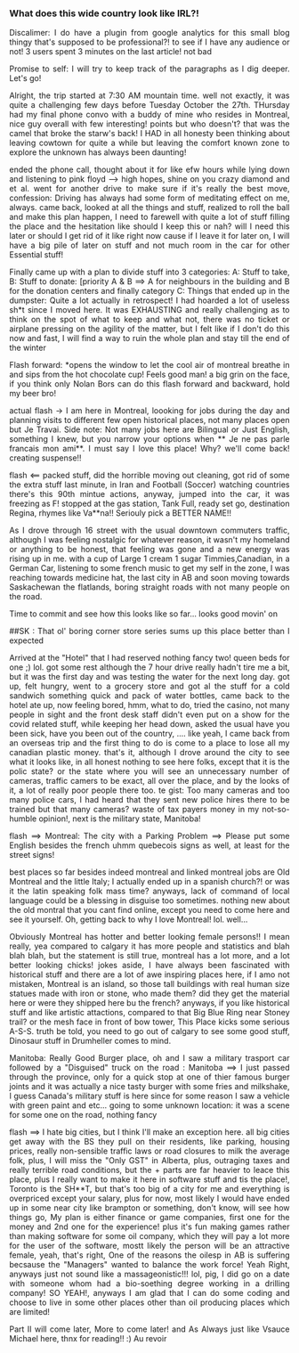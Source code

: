 ### What does this wide country look like IRL?!

<div style="text-align: justify">

<p>
Discalimer: I do have a plugin from google analytics for this small blog thingy that's supposed to be professional?! to see if I have any audience or not! 3 users spent 3 minutes on the last article! not bad
</p>

<p>
Promise to self: I will try to keep track of the paragraphs as I dig deeper. Let's go!
</p>

<p>
Alright, the trip started at 7:30 AM mountain time. well not exactly, it was quite a challenging few days before Tuesday October the 27th. THursday had my final phone convo with a buddy of mine who resides in Montreal, nice guy overall with few interesting! points but who doesn't? that was the camel that broke the starw's back! I HAD in all honesty been thinking about leaving cowtown for quite a while but leaving the comfort known zone to explore the unknown has always been daunting!
</p>

<p> ended the phone call, thought about it for like efw hours while lying down and listening to pink floyd --> high hopes, shine on you crazy diamond and et al. went for another drive to make sure if it's really the best move, confession: Driving has always had some form of meditating effect on me, always. came back, looked at all the things and stuff, realized to roll the ball and make this plan happen, I need to farewell with quite a lot of stuff filling the place and the hesitation like should I keep this or nah? will I need this later or should I get rid of it like right now cause if I leave it for later on, I will have a big pile of later on stuff and not much room in the car for other Essential stuff!
</p>

<p>Finally came up with a plan to divide stuff into 3 categories: A: Stuff to take, B: Stuff to donate: [priority A & B ==> A for neighbours in the building and B for the donation centers and finally category C: Things that ended up in the dumpster: Quite a lot actually in retrospect! I had hoarded a lot of useless sh*t since I moved here.  It was EXHAUSTING and really challenging as to think on the spot of what to keep and what not, there was no ticket or airplane pressing on the agility of the matter, but I felt like if I don't do this now and fast, I will find a way to ruin the whole plan and stay till the end of the winter</p>

<p>Flash forward: *opens the window to let the cool air of montreal breathe in and sips from the hot chocolate cup! Feels good man! a big grin on the face, if you think only Nolan Bors can do this flash forward and backward, hold my beer bro! 
</p>

<p>actual flash -> I am here in Montreal, loooking for jobs during the day and planning visits to different few open historical places, not many places open but Je Travai. Side note: Not many jobs here are Bilingual or Just English, something I knew, but you narrow your options when ** Je ne pas parle francais mon ami**.
I must say I love this place! Why? we'll come back! creating suspense!!
</p>

<p>flash <== packed stuff, did the horrible moving out cleaning, got rid of some the extra stuff last minute, in Iran and Football (Soccer) watching countries there's this 90th mintue actions, anyway, jumped into the car, it was freezing as F! stopped at the gas station, Tank Full, ready set go, destination Regina, rhymes like Va**na!! Seriouly pick a BETTER NAME!! 
</p>
<p>As I drove through 16 street with the usual downtown commuters traffic, although I was feeling nostalgic for whatever reason, it wasn't my homeland or anything to be honest, that feeling was gone and a new energy was rising up in me. with a cup of Large 1 cream 1 sugar Timmies,Canadian, in a German Car, listening to some french music to get my self in the zone, I was reaching towards medicine hat, the last city in AB and soon moving towards Saskachewan the flatlands, boring straight roads with not many people on the road.</p>

<p> Time to commit and see how this looks like so far... looks good movin' on</p>

<p>
##SK : That ol' boring corner store series sums up this place better than I expected</p>
<p></p>

<p>Arrived at the "Hotel" that I had reserved nothing fancy two! queen beds for one ;) lol. got some rest although the 7 hour drive really hadn't tire me a bit, but it was the first day and was testing the water for the next long day. got up, felt hungry, went to a grocery store and got al the stuff for a cold sandwich something quick and pack of water bottles, came back to the hotel ate up, now feeling bored, hmm, what to do, tried the casino, not many people in sight and the front desk staff didn't even put on a show for the covid related stuff, while keeping her head down, asked the usual have you been sick, have you been out of the country, .... like yeah, I came back from an overseas trip and the first thing to do is come to a place to lose all my canadian plastic money. that's it, although I drove around the city to see what it looks like, in all honest nothing to see here folks, except that it is the polic state? or the state where you will see an unnecessary number of cameras, traffic camers to be exact, all over the place, and by the looks of it, a lot of really poor people there too. te gist: Too many cameras and too many police cars, I had heard that they sent new police hires there to be trained but that many cameras? waste of tax payers money in my not-so-humble opinion!, next is the military state, Manitoba!</p>


<p>flash ==> Montreal: The city with a Parking Problem ==> Please put some English besides the french uhmm quebecois signs as well, at least for the street signs!
</p>

<p>best places so far besides indeed montreal and linked montreal jobs are Old Montreal and the little Italy; I actually ended up in a spanish church?! or was it the latin speaking folk mass time? anyways, lack of command of local language could be a blessing in disguise too sometimes. nothing new about the old montral that you cant find online, except you need to come here and see it yourself. Oh, getting back to why I love Montreal! lol. well...</p>

<p>Obviously Montreal has hotter and better looking female persons!! I mean really, yea compared to calgary it has more people and statistics and blah blah blah, but the statement is still true, montreal has a lot more, and a lot better looking chicks! jokes aside, I have always been fascinated with historical stuff and there are a lot of awe inspiring places here, if I amo not mistaken, Montreal is an island, so those tall buildings with real human size statues made with iron or stone, who made them? did they get the material here or were they shipped here bu the french? anyways, if you like historical stuff and like artistic attactions, compared to that Big Blue Ring near Stoney trail? or the mesh face in front of bow tower, This Place kicks some serious A-S-S. truth be told, you need to go out of calgary to see some good stuff, Dinosaur stuff in Drumheller comes to mind.</p>


<p>Manitoba: Really Good Burger place, oh and I saw a military trasport car followed by a "Disguised" truck on the road : Manitoba ==> I just passed through the province, only for a quick stop at one of thier famous burger joints and it was actually a nice tasty burger with some fries and milkshake, I guess Canada's military stuff is here since for some reason I saw a vehicle with green paint and etc... going to some unknown location: it was a scene for some one on the road, nothing fancy</p>

<p>flash ==> I hate big cities, but I think I'll make an exception here. all big cities get away with the BS they pull on their residents, like parking, housing prices, really non-sensible traffic laws or road closures to milk the average folk, plus, I will miss the "Only GST" in Alberta, plus, outraging taxes and really terrible road conditions, but the + parts are far heavier to leace this place, plus I really want to make it here in software stuff and tis the place!, Toronto is the SH**T, but that's too big of a city for me and everything is overpriced except your salary, plus for now, most likely I would have ended up in some near city like brampton or something, don't know, will see how things go, My plan is either finance or game companies, first one for the money and 2nd one for the experience! plus it's fun making games rather than making software for some oil company, which they will pay a lot more for the user of the software, mostt likely the person will be an attractive female, yeah, that's right, One of the reasons the oilesp in AB is suffering becsause the "Managers" wanted to balance the work force! Yeah Right, anyways just not sound like a massageonistic!!! lol, pig, I did go on a date with someone whom had a bio-soething degree working in a drilling company! SO YEAH!, anyways I am glad that I can do some coding and choose to live in some other places other than oil producing places which are limited!<p>

<p>Part II will come later, More to come later! and As Always just like Vsauce Michael here, thnx for reading!! :) Au revoir</p>

</div>